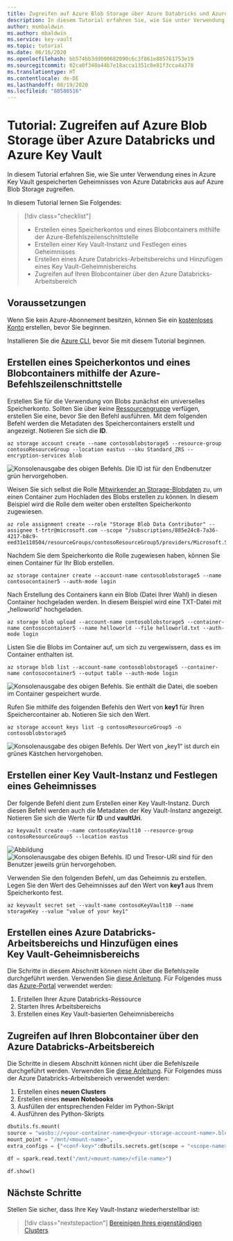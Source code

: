 ```yaml
---
title: Zugreifen auf Azure Blob Storage über Azure Databricks und Azure Key Vault
description: In diesem Tutorial erfahren Sie, wie Sie unter Verwendung eines in Azure Key Vault gespeicherten Geheimnisses von Azure Databricks aus auf Azure Blob Storage zugreifen.
author: msmbaldwin
ms.author: mbaldwin
ms.service: key-vault
ms.topic: tutorial
ms.date: 06/16/2020
ms.openlocfilehash: bb574bb3dd000682090c6c3f861e885761753e19
ms.sourcegitcommit: 02ca0f340a44b7e18acca1351c8e81f3cca4a370
ms.translationtype: HT
ms.contentlocale: de-DE
ms.lasthandoff: 08/19/2020
ms.locfileid: "88588516"
---
```

# <a name="tutorial-access-azure-blob-storage-using-azure-databricks-and-azure-key-vault"></a>Tutorial: Zugreifen auf Azure Blob Storage über Azure Databricks und Azure Key Vault

In diesem Tutorial erfahren Sie, wie Sie unter Verwendung eines in Azure Key Vault gespeicherten Geheimnisses von Azure Databricks aus auf Azure Blob Storage zugreifen. 

In diesem Tutorial lernen Sie Folgendes:

> [!div class="checklist"]
> * Erstellen eines Speicherkontos und eines Blobcontainers mithilfe der Azure-Befehlszeilenschnittstelle
> * Erstellen einer Key Vault-Instanz und Festlegen eines Geheimnisses
> * Erstellen eines Azure Databricks-Arbeitsbereichs und Hinzufügen eines Key Vault-Geheimnisbereichs
> * Zugreifen auf Ihren Blobcontainer über den Azure Databricks-Arbeitsbereich

## <a name="prerequisites"></a>Voraussetzungen

Wenn Sie kein Azure-Abonnement besitzen, können Sie ein [kostenloses Konto](https://azure.microsoft.com/free/?WT.mc_id=A261C142F) erstellen, bevor Sie beginnen.

Installieren Sie die [Azure CLI](https://docs.microsoft.com/cli/azure/install-azure-cli-windows?view=azure-cli-latest), bevor Sie mit diesem Tutorial beginnen.

## <a name="create-a-storage-account-and-blob-container-with-azure-cli"></a>Erstellen eines Speicherkontos und eines Blobcontainers mithilfe der Azure-Befehlszeilenschnittstelle

Erstellen Sie für die Verwendung von Blobs zunächst ein universelles Speicherkonto. Sollten Sie über keine [Ressourcengruppe](https://docs.microsoft.com/cli/azure/group?view=azure-cli-latest#az-group-create) verfügen, erstellen Sie eine, bevor Sie den Befehl ausführen. Mit dem folgenden Befehl werden die Metadaten des Speichercontainers erstellt und angezeigt. Notieren Sie sich die **ID**.

```azurecli
az storage account create --name contosoblobstorage5 --resource-group contosoResourceGroup --location eastus --sku Standard_ZRS --encryption-services blob
```

![Konsolenausgabe des obigen Befehls. Die ID ist für den Endbenutzer grün hervorgehoben.](../media/databricks-command-output-1.png)

Weisen Sie sich selbst die Rolle [Mitwirkender an Storage-Blobdaten](https://docs.microsoft.com/azure/role-based-access-control/built-in-roles#storage-blob-data-contributor) zu, um einen Container zum Hochladen des Blobs erstellen zu können. In diesem Beispiel wird die Rolle dem weiter oben erstellten Speicherkonto zugewiesen.

```azurecli
az role assignment create --role "Storage Blob Data Contributor" --assignee t-trtr@microsoft.com --scope "/subscriptions/885e24c8-7a36-4217-b8c9-eed31e110504/resourceGroups/contosoResourceGroup5/providers/Microsoft.Storage/storageAccounts/contosoblobstorage5
```

Nachdem Sie dem Speicherkonto die Rolle zugewiesen haben, können Sie einen Container für Ihr Blob erstellen.

```azurecli
az storage container create --account-name contosoblobstorage5 --name contosocontainer5 --auth-mode login
```

Nach Erstellung des Containers kann ein Blob (Datei Ihrer Wahl) in diesen Container hochgeladen werden. In diesem Beispiel wird eine TXT-Datei mit „helloworld“ hochgeladen.

```azurecli
az storage blob upload --account-name contosoblobstorage5 --container-name contosocontainer5 --name helloworld --file helloworld.txt --auth-mode login
```

Listen Sie die Blobs im Container auf, um sich zu vergewissern, dass es im Container enthalten ist.

```azurecli
az storage blob list --account-name contosoblobstorage5 --container-name contosocontainer5 --output table --auth-mode login
```

![Konsolenausgabe des obigen Befehls. Sie enthält die Datei, die soeben im Container gespeichert wurde.](../media/databricks-command-output-2.png)

Rufen Sie mithilfe des folgenden Befehls den Wert von **key1** für Ihren Speichercontainer ab. Notieren Sie sich den Wert.

```azurecli
az storage account keys list -g contosoResourceGroup5 -n contosoblobstorage5
```

![Konsolenausgabe des obigen Befehls. Der Wert von „key1“ ist durch ein grünes Kästchen hervorgehoben.](../media/databricks-command-output-3.png)

## <a name="create-a-key-vault-and-set-a-secret"></a>Erstellen einer Key Vault-Instanz und Festlegen eines Geheimnisses

Der folgende Befehl dient zum Erstellen einer Key Vault-Instanz. Durch diesen Befehl werden auch die Metadaten der Key Vault-Instanz angezeigt. Notieren Sie sich die Werte für **ID** und **vaultUri**.

```azurecli
az keyvault create --name contosoKeyVault10 --resource-group contosoResourceGroup5 --location eastus
```

![Abbildung](../media/databricks-command-output-4.png)
![Konsolenausgabe des obigen Befehls. ID und Tresor-URI sind für den Benutzer jeweils grün hervorgehoben.](../media/databricks-command-output-5.png)

Verwenden Sie den folgenden Befehl, um das Geheimnis zu erstellen. Legen Sie den Wert des Geheimnisses auf den Wert von **key1** aus Ihrem Speicherkonto fest.

```azurecli
az keyvault secret set --vault-name contosoKeyVault10 --name storageKey --value "value of your key1"
```

## <a name="create-an-azure-databricks-workspace-and-add-key-vault-secret-scope"></a>Erstellen eines Azure Databricks-Arbeitsbereichs und Hinzufügen eines Key Vault-Geheimnisbereichs

Die Schritte in diesem Abschnitt können nicht über die Befehlszeile durchgeführt werden. Verwenden Sie [diese Anleitung](https://docs.microsoft.com/azure/azure-databricks/store-secrets-azure-key-vault#create-an-azure-databricks-workspace-and-add-a-secret-scope). Für Folgendes muss das [Azure-Portal](https://ms.portal.azure.com/#home) verwendet werden:

1. Erstellen Ihrer Azure Databricks-Ressource
1. Starten Ihres Arbeitsbereichs
1. Erstellen eines Key Vault-basierten Geheimnisbereichs

## <a name="access-your-blob-container-from-azure-databricks-workspace"></a>Zugreifen auf Ihren Blobcontainer über den Azure Databricks-Arbeitsbereich

Die Schritte in diesem Abschnitt können nicht über die Befehlszeile durchgeführt werden. Verwenden Sie [diese Anleitung](https://docs.microsoft.com/azure/azure-databricks/store-secrets-azure-key-vault#access-your-blob-container-from-azure-databricks). Für Folgendes muss der Azure Databricks-Arbeitsbereich verwendet werden:

1. Erstellen eines **neuen Clusters**
1. Erstellen eines **neuen Notebooks**
1. Ausfüllen der entsprechenden Felder im Python-Skript
1. Ausführen des Python-Skripts

```python
dbutils.fs.mount(
source = "wasbs://<your-container-name>@<your-storage-account-name>.blob.core.windows.net",
mount_point = "/mnt/<mount-name>",
extra_configs = {"<conf-key>":dbutils.secrets.get(scope = "<scope-name>", key = "<key-name>")})

df = spark.read.text("/mnt/<mount-name>/<file-name>")

df.show()
```

## <a name="next-steps"></a>Nächste Schritte

Stellen Sie sicher, dass Ihre Key Vault-Instanz wiederherstellbar ist:
> [!div class="nextstepaction"]
> [Bereinigen Ihres eigenständigen Clusters](https://docs.microsoft.com/azure/azure-resource-manager/management/delete-resource-group?tabs=azure-powershell)
